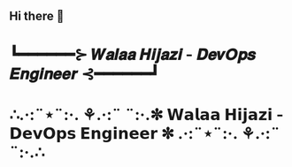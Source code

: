 ## Hi there 👋
# ┗━━━━━━⊱ 𝑾𝒂𝒍𝒂𝒂 𝑯𝒊𝒋𝒂𝒛𝒊 - 𝑫𝒆𝒗𝑶𝒑𝒔 𝑬𝒏𝒈𝒊𝒏𝒆𝒆𝒓 ⊰━━━━━━┛
# ∴.·:¨⋆¨:·. ⚘.·:¨ ¨:·.✼ 𝗪𝗮𝗹𝗮𝗮 𝗛𝗶𝗷𝗮𝘇𝗶 - 𝗗𝗲𝘃𝗢𝗽𝘀 𝗘𝗻𝗴𝗶𝗻𝗲𝗲𝗿 ✼ .·:¨⋆¨:·. ⚘.·:¨ ¨:·.∴
<!--
**WalaaHijazi1/WalaaHijazi1** is a ✨ _special_ ✨ repository because its `README.md` (this file) appears on your GitHub profile.

Here are some ideas to get you started:

- 🔭 I’m currently working on ...
- 🌱 I’m currently learning ...
- 👯 I’m looking to collaborate on ...
- 🤔 I’m looking for help with ...
- 💬 Ask me about ...
- 📫 How to reach me: ...
- 😄 Pronouns: ...
- ⚡ Fun fact: ...
-->
